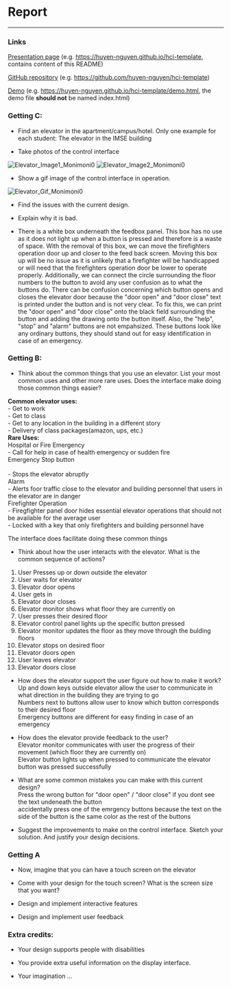 # Report

---


### Links
[Presentation page](https://monimoni0.github.io) (e.g. https://huyen-nguyen.github.io/hci-template, contains content of this README)

[GitHub repository](https://github.com/monimoni0/hci-template) (e.g. https://github.com/huyen-nguyen/hci-template)

[Demo](https://huyen-nguyen.github.io/hci-template/demo.html) (e.g. https://huyen-nguyen.github.io/hci-template/demo.html, the demo file **should not** be named index.html)




### Getting C:
- Find an elevator in the apartment/campus/hotel. Only one example for each student: The elevator in the IMSE building

- Take photos of the control interface

![Elevator_Image1_Monimoni0](floor1.jpeg)
![Elevator_Image2_Monimoni0](floor2.jpeg)
-  Show a gif image of the control interface in operation.

![Elevator_Gif_Monimoni0](https://media.giphy.com/media/ts4U2JEDwmLSlt42MO/giphy.gif)

- Find the issues with the current design.

- Explain why it is bad.
- There is a white box underneath the feedbox panel. This box has no use as it does not
light up when a button is pressed and therefore is a waste of space. With the removal
of this box, we can move the firefighters operation door up and closer to the feed back screen.
Moving this box up will be no issue as it is unlikely that a firefighter will be 
handicapped or will need that the firefighters operation door be lower to operate properly.
Additionally, we can connect the circle surrounding the floor numbers to the button 
to avoid any user confusion as to what the buttons do. There can be confusion concerning which 
button opens and closes the elevator door because the "door open" and "door close" text 
is printed under the button and is not very clear. To fix this, we can print the "door open"
and "door close" onto the black field surrounding the button and adding the drawing onto
the button itself. Also, the "help", "stop" and "alarm" buttons are not empahsized. 
These buttons look like any ordinary buttons, they should stand out for easy identification
in case of an emergency.

### Getting B:
- Think about the common things that you use an elevator. List your most common uses and other more rare uses. Does the interface make doing those common things easier?

**Common elevator uses:** </br>
        - Get to work </br>
        - Get to class</br>
        - Get to any location in the building in a different story</br>
        - Delivery of class packages(amazon, ups, etc.)</br>
**Rare Uses:** </br> 
        Hospital or Fire Emergency</br>
                - Call for help in case of health emergency or sudden fire</br>
        Emergency Stop button</br>  
                - Stops the elevator abruptly</br>
        Alarm</br>
                - Alerts foor traffic close to the elevator and building personnel that users in the elevator
are in danger</br> 
        Firefighter Operation</br> 
                - Firegfighter panel door hides essential elevator operations that should not be available for the
average user</br>
                - Locked with a key that only firefighters and building personnel have</br>


The interface does facilitate doing these common things</br>


- Think about how the user interacts with the elevator. What is the common sequence of actions?
1. User Presses up or down outside the elevator
2. User waits for elevator 
3. Elevator door opens
4. User gets in 
5. Elevator door closes
6. Elevator monitor shows what floor they are currently on 
7. User presses their desired floor
8. Elevator control panel lights up the specific button pressed
9. Elevator monitor updates the floor as they move through the bulding floors
10. Elevator stops on desired floor
11. Elevator doors open 
12. User leaves elevator 
13. Elevator doors close

- How does the elevator support the user figure out how to make it work? </br>
Up and down keys outside elevator allow the user to communicate in what direction in the building they are trying to go </br>
Numbers next to buttons allow user to know which button corresponds to their desired floor </br>
Emergency buttons are different for easy finding in case of an emergency </br>


- How does the elevator provide feedback to the user?</br>
Elevator monitor communicates with user the progress of their movement (which floor they are currently on)</br>
Elevator button lights up when pressed to communicate the elevator button was pressed successfully </br>


- What are some common mistakes you can make with this current design?</br>
Press the wrong button for "door open" / "door close" if you dont see the text undeneath the button </br>
accidentally press one of the emrgency buttons because the text on the side of the button is the same color as the rest of the buttons </br>


- Suggest the improvements to make on the control interface. Sketch your solution. And justify your design decisions.

### Getting A

- Now, imagine that you can have a touch screen on the elevator

- Come with your design for the touch screen? What is the screen size that you want?

- Design and implement interactive features

- Design and implement user feedback

### Extra credits:

- Your design supports people with disabilities

- You provide extra useful information on the display interface.

- Your imagination ...
